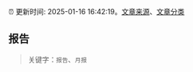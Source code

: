 :alarm_clock: 更新时间: 2025-01-16 16:42:19。[文章来源](/README.md)、[文章分类](/TAGS.md)

## 报告


> 关键字：`报告`、`月报`



